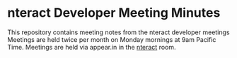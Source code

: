 # nteract Developer Meeting Minutes

This repository contains meeting notes from the nteract developer meetings
Meetings are held twice per month on Monday mornings at 9am Pacific Time.
Meetings are held via appear.in in the [nteract](https://appear.in/nteract)
room.
